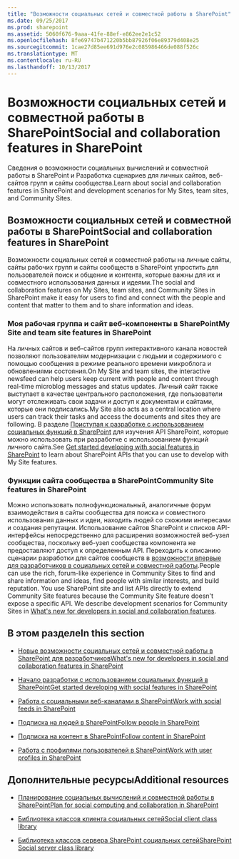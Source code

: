 ```yaml
---
title: "Возможности социальных сетей и совместной работы в SharePoint"
ms.date: 09/25/2017
ms.prod: sharepoint
ms.assetid: 5060f676-9aaa-41fe-88ef-e862ee2e1c52
ms.openlocfilehash: 8fe69747b471220b5bb87926f06e89379d408e25
ms.sourcegitcommit: 1cae27d85ee691d976e2c085986466de088f526c
ms.translationtype: MT
ms.contentlocale: ru-RU
ms.lasthandoff: 10/13/2017
---
```

# <a name="social-and-collaboration-features-in-sharepoint"></a><span data-ttu-id="8de5e-102">Возможности социальных сетей и совместной работы в SharePoint</span><span class="sxs-lookup"><span data-stu-id="8de5e-102">Social and collaboration features in SharePoint</span></span>
<span data-ttu-id="8de5e-103">Сведения о возможности социальных вычислений и совместной работы в SharePoint и Разработка сценариев для личных сайтов, веб-сайтов групп и сайты сообщества.</span><span class="sxs-lookup"><span data-stu-id="8de5e-103">Learn about social and collaboration features in SharePoint and development scenarios for My Sites, team sites, and Community Sites.</span></span>
## <a name="social-and-collaboration-features-in-sharepoint"></a><span data-ttu-id="8de5e-104">Возможности социальных сетей и совместной работы в SharePoint</span><span class="sxs-lookup"><span data-stu-id="8de5e-104">Social and collaboration features in SharePoint</span></span>

<span data-ttu-id="8de5e-105">Возможности социальных сетей и совместной работы на личные сайты, сайты рабочих групп и сайты сообществ в SharePoint упростить для пользователей поиск и общение и контента, которые важны для их и совместного использования данных и идеями.</span><span class="sxs-lookup"><span data-stu-id="8de5e-105">The social and collaboration features on My Sites, team sites, and Community Sites in SharePoint make it easy for users to find and connect with the people and content that matter to them and to share information and ideas.</span></span>
  
    
    

### <a name="my-site-and-team-site-features-in-sharepoint"></a><span data-ttu-id="8de5e-106">Моя рабочая группа и сайт веб-компоненты в SharePoint</span><span class="sxs-lookup"><span data-stu-id="8de5e-106">My Site and team site features in SharePoint</span></span>
<span data-ttu-id="8de5e-107"><a name="bkmk_Social"> </a></span><span class="sxs-lookup"><span data-stu-id="8de5e-107"></span></span>

<span data-ttu-id="8de5e-108">На личных сайтов и веб-сайтов групп интерактивного канала новостей позволяют пользователям модернизации с людьми и содержимого с помощью сообщения в режиме реального времени микроблога и обновлениями состояния.</span><span class="sxs-lookup"><span data-stu-id="8de5e-108">On My Site and team sites, the interactive newsfeed can help users keep current with people and content through real-time microblog messages and status updates.</span></span> <span data-ttu-id="8de5e-109">Личный сайт также выступает в качестве центрального расположения, где пользователи могут отслеживать свои задачи и доступ к документам и сайтами, которые они подписались.</span><span class="sxs-lookup"><span data-stu-id="8de5e-109">My Site also acts as a central location where users can track their tasks and access the documents and sites they are following.</span></span> <span data-ttu-id="8de5e-110">В разделе [Приступая к разработке с использованием социальных функций в SharePoint](get-started-developing-with-social-features-in-sharepoint.md) для изучения API SharePoint, которые можно использовать при разработке с использованием функций личного сайта.</span><span class="sxs-lookup"><span data-stu-id="8de5e-110">See  [Get started developing with social features in SharePoint](get-started-developing-with-social-features-in-sharepoint.md) to learn about SharePoint APIs that you can use to develop with My Site features.</span></span>
  
    
    

### <a name="community-site-features-in-sharepoint"></a><span data-ttu-id="8de5e-111">Функции сайта сообщества в SharePoint</span><span class="sxs-lookup"><span data-stu-id="8de5e-111">Community Site features in SharePoint</span></span>
<span data-ttu-id="8de5e-112"><a name="bkmk_Collab"> </a></span><span class="sxs-lookup"><span data-stu-id="8de5e-112"></span></span>

<span data-ttu-id="8de5e-p102">Можно использовать полнофункциональный, аналогичные форум взаимодействия в сайты сообщества для поиска и совместного использования данных и идеи, находить людей со схожими интересами и создания репутации. Использование сайтов SharePoint и списков API-интерфейсы непосредственно для расширения возможностей веб-узел сообщества, поскольку веб-узел сообщества компонента не предоставляют доступ к определенным API. Переходить к описанию сценарии разработки для сайтов сообществ в  [возможности впервые для разработчиков в социальных сетей и совместной работы](what-s-new-for-developers-in-social-and-collaboration-features-in-sharepoint-201.md#bkmk_Collab).</span><span class="sxs-lookup"><span data-stu-id="8de5e-p102">People can use the rich, forum-like experience in Community Sites to find and share information and ideas, find people with similar interests, and build reputation. You use SharePoint site and list APIs directly to extend Community Site features because the Community Site feature doesn't expose a specific API. We describe development scenarios for Community Sites in  [What's new for developers in social and collaboration features](what-s-new-for-developers-in-social-and-collaboration-features-in-sharepoint-201.md#bkmk_Collab).</span></span>
  
    
    

## <a name="in-this-section"></a><span data-ttu-id="8de5e-116">В этом разделе</span><span class="sxs-lookup"><span data-stu-id="8de5e-116">In this section</span></span>
<span data-ttu-id="8de5e-117"><a name="bkmk_InThisSection"> </a></span><span class="sxs-lookup"><span data-stu-id="8de5e-117"></span></span>


-  [<span data-ttu-id="8de5e-118">Новые возможности социальных сетей и совместной работы в SharePoint для разработчиков</span><span class="sxs-lookup"><span data-stu-id="8de5e-118">What's new for developers in social and collaboration features in SharePoint</span></span>](what-s-new-for-developers-in-social-and-collaboration-features-in-sharepoint-201.md)
    
  
-  [<span data-ttu-id="8de5e-119">Начало разработки с использованием социальных функций в SharePoint</span><span class="sxs-lookup"><span data-stu-id="8de5e-119">Get started developing with social features in SharePoint</span></span>](get-started-developing-with-social-features-in-sharepoint.md)
    
  
-  [<span data-ttu-id="8de5e-120">Работа с социальными веб-каналами в SharePoint</span><span class="sxs-lookup"><span data-stu-id="8de5e-120">Work with social feeds in SharePoint</span></span>](work-with-social-feeds-in-sharepoint.md)
    
  
-  [<span data-ttu-id="8de5e-121">Подписка на людей в SharePoint</span><span class="sxs-lookup"><span data-stu-id="8de5e-121">Follow people in SharePoint</span></span>](follow-people-in-sharepoint.md)
    
  
-  [<span data-ttu-id="8de5e-122">Подписка на контент в SharePoint</span><span class="sxs-lookup"><span data-stu-id="8de5e-122">Follow content in SharePoint</span></span>](follow-content-in-sharepoint.md)
    
  
-  [<span data-ttu-id="8de5e-123">Работа с профилями пользователей в SharePoint</span><span class="sxs-lookup"><span data-stu-id="8de5e-123">Work with user profiles in SharePoint</span></span>](work-with-user-profiles-in-sharepoint.md)
    
  

## <a name="additional-resources"></a><span data-ttu-id="8de5e-124">Дополнительные ресурсы</span><span class="sxs-lookup"><span data-stu-id="8de5e-124">Additional resources</span></span>
<span data-ttu-id="8de5e-125"><a name="bk_addresources"> </a></span><span class="sxs-lookup"><span data-stu-id="8de5e-125"></span></span>


-  [<span data-ttu-id="8de5e-126">Планирование социальных вычислений и совместной работы в SharePoint</span><span class="sxs-lookup"><span data-stu-id="8de5e-126">Plan for social computing and collaboration in SharePoint</span></span>](http://technet.microsoft.com/ru-ru/library/ee662531%28v=office.15%29)
    
  
-  [<span data-ttu-id="8de5e-127">Библиотека классов клиента социальных сетей</span><span class="sxs-lookup"><span data-stu-id="8de5e-127">Social client class library</span></span>](http://msdn.microsoft.com/library/9cc3f70c-78ac-4d2d-b46e-77522ee5d937%28Office.15%29.aspx)
    
  
-  [<span data-ttu-id="8de5e-128">Библиотека классов сервера SharePoint социальных сетей</span><span class="sxs-lookup"><span data-stu-id="8de5e-128">SharePoint Social server class library</span></span>](http://msdn.microsoft.com/library/87c5118c-ac0e-4bd9-a75f-7452a9eb0e41%28Office.15%29.aspx)
    
  

  
    
    

